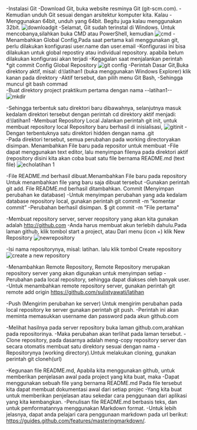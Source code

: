 -Instalasi Git
-Download Git, buka website resminya Git (git-scm.com).
-Kemudian unduh Git sesuai dengan arsitektur komputer kita. Kalau
-Menggunakan 64bit, unduh yang 64bit. Begitu juga kalau menggunakan 32bit.
![downloadgit](https://user-images.githubusercontent.com/57305570/68079180-2aaa8800-fe18-11e9-8bb4-a4143c793432.png)
-Selamat, Git sudah terinstal di Windows. Untuk mencobanya,silahkan buka CMD atau PowerShell, kemudian
 ![cmd](https://user-images.githubusercontent.com/57305570/68079564-31d49480-fe1e-11e9-9e6a-121199694ceb.png)
-Menambahkan Global Config,Pada saat pertama kali menggunakan git, perlu dilakukan konfigurasi user.name dan user.email
-Konfigurasi ini bisa dilakukan untuk global repostiry atau individual repository. apabila belum dilakukan konfigurasi akan terjadi
-Kegagalan saat menjalankan perintah *git commit Config Global Repository
 ![git config](https://user-images.githubusercontent.com/57305570/68079580-5af52500-fe1e-11e9-849e-759fd5a61a9b.png)
-Perintah Dasar Git,Buka direktory aktif, misal: d:\latihan1 (buka menggunakan Windows Explorer) klik kanan pada direktory
-Aktif tersebut, dan pilih menu Git Bash,
-Sehingga muncul git bash commad  
-Buat direktory project praktikum pertama dengan nama --latihan1--
![mkdir](https://user-images.githubusercontent.com/57305570/68079586-76f8c680-fe1e-11e9-928b-b66d0b3787fe.png)

-Sehingga terbentuk satu direktori baru dibawahnya, selanjutnya masuk kedalam direktori tersebut dengan perintah cd direktory
aktif menjadi: d:\latihan1 
-Membuat Repository Local Jalankan perintah git init, untuk membuat repository local Repository baru berhasil di inisialisasi,
![gitinit](https://user-images.githubusercontent.com/57305570/68079648-6432c180-fe1f-11e9-8186-275ed629c92c.png)
-Dengan terbentuknya satu direktori hidden dengan nama .git  
-Pada direktori tersebut, semua perubahan pada working directoryakan disimpan. Menambahkan File baru pada repositor untuk membuat
-File dapat menggunakan text editor, lalu menyimpan filenya pada direktori aktif (repository disini kita akan coba buat satu file
bernama README.md (text file)
![echolatihan 1](https://user-images.githubusercontent.com/57305570/68079632-233aad00-fe1f-11e9-9207-c14f2e5e3d32.png)
 
-File README.md berhasil dibuat.Menambahkan File baru pada repository Untuk menambahkan file yang baru saja dibuat tersebut
-Gunakan perintah git add. File README.md berhasil ditambahkan.   Commit (Menyimpan perubahan ke database)
-Untuk menyimpan perubahan yang ada kedalam database repository local, gunakan perintah git commit -m “komentar commit”
-Perubahan berhasil disimpan. $ git commit -m “File pertama"
 
-Membuat repository server, server reopsitory yang akan kita gunakan adalah http://github.com
-Anda harus membuat akun terlebih dahulu.Pada laman github, klik tombol start a project, atau Dari menu (icon +) klik New
Repository
![newrepository](https://user-images.githubusercontent.com/57305570/68079455-65aeba80-fe1c-11e9-80a3-7b3d3a5cac86.png)

-Isi nama repositorynya, misal: latihan. lalu klik tombol Create repository
![create a new repository](https://user-images.githubusercontent.com/57305570/68079725-a8729180-fe20-11e9-9149-15a566ac5da3.png)

-Menambahkan Remote Repository, Remote Repository merupakan repository server yang akan digunakan untuk menyimpan setiap
-Perubahan pada local repository, sehingga dapat diakses oleh banyak user.
-Untuk menambahkan remote repository server, gunakan perintah git remote add origin https://github.com/sulistyawati/latihan 
 
-Push (Mengirim perubahan ke server) Untuk mengirim perubahan pada local repository ke server gunakan perintah git push.
-Perintah ini akan meminta memasukkan username dan password pada akun github.com
 
-Melihat hasilnya pada server repository buka laman github.com,arahkan pada repositorinya.
-Maka perubahan akan terlihat pada laman tersebut. 
-Clone repository, pada dasarnya adalah meng-copy repository server dan secara otomatis membuat satu direktory sesuai dengan nama
-Repositorynya (working directory).Untuk melakukan cloning, gunakan perintah git cloneh(url)
 
-Kegunaan file README.md, Apabila kita menggunakan github, untuk memberikan penjelasan awal pada project yang kita buat, maka
-Dapat menggunakan sebuah file yang bernama README.md Pada file tersebut kita dapat membuat dokumentasi awal dari setiap projec
-Yang kita buat untuk memberikan penjelasan atau sekedar cara penggunaan dari aplikasi yang kita kembangkan.
-Penulisan file README.md berbasis teks, dan untuk pemformatannya menggunakan Markdown format.
-Untuk lebih jelasnya, dapat anda pelajari cara penggunaan markdown pada url berikut: https://guides.github.com/features/masteringmarkdown/.
